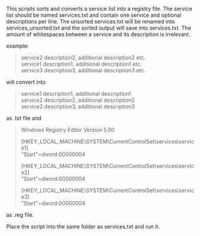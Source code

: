 This scripts sorts and converts a service list into a registry file. The service list should be named services.txt and contain one service and optional descriptions per line. The unsorted services.txt will be renamed into services_unsorted.txt and the sorted output will save into services.txt. The amount of whitespaces between a service and its description is irrelevant.

example:

>service2 description2, additional description2 etc.  
>service1 description1, additional description1 etc.  
>service3 description3, additional description3 etc.  

will convert into

>service1 description1, additional description1  
>service2 description2, additional description2  
>service3 description3, additional description3  

as .txt file and

>Windows Registry Editor Version 5.00
>
>[HKEY_LOCAL_MACHINE\SYSTEM\CurrentControlSet\services\service1]  
>"Start"=dword:00000004
>
>[HKEY_LOCAL_MACHINE\SYSTEM\CurrentControlSet\services\service2]  
>"Start"=dword:00000004
>
>[HKEY_LOCAL_MACHINE\SYSTEM\CurrentControlSet\services\service3]  
>"Start"=dword:00000004

as .reg file.

Place the script into the same folder as services.txt and run it.

